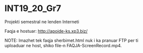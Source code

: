 # INT19_20_Gr7
Projekti semestral ne lenden Interneti


Faqja e hostuar:
http://apoide-ks.xp3.biz/

NOTE:
Imazhet tek faqja sherbimet.html nuk i ka pranuar FTP per ti uploaduar ne host, shiko file-n FAQJA-ScreenRecord.mp4.

